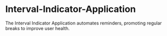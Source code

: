 # Interval-Indicator-Application
The Interval Indicator Application automates reminders, promoting regular breaks to improve user health. 
